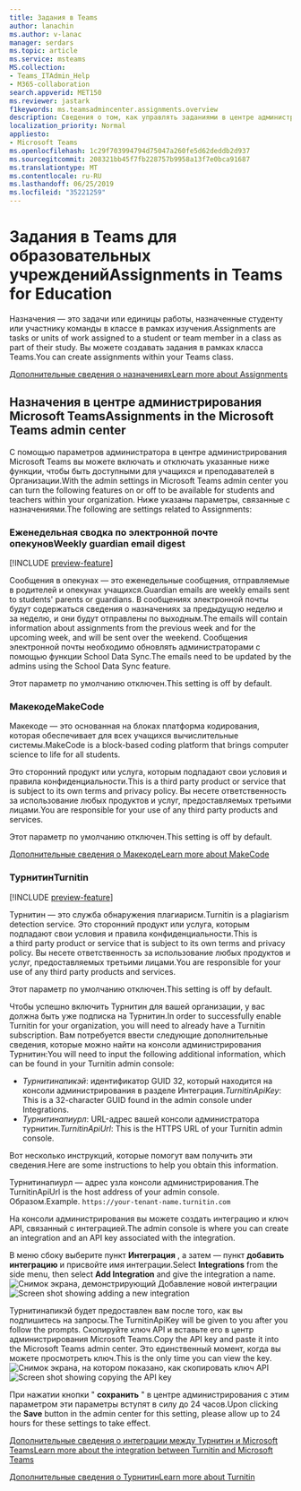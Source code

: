 ```yaml
---
title: Задания в Teams
author: lanachin
ms.author: v-lanac
manager: serdars
ms.topic: article
ms.service: msteams
MS.collection:
- Teams_ITAdmin_Help
- M365-collaboration
search.appverid: MET150
ms.reviewer: jastark
f1keywords: ms.teamsadmincenter.assignments.overview
description: Сведения о том, как управлять заданиями в центре администрирования Microsoft Teams в Teams для образовательных учреждений.
localization_priority: Normal
appliesto:
- Microsoft Teams
ms.openlocfilehash: 1c29f703994794d75047a260fe5d62deddb2d937
ms.sourcegitcommit: 208321bb45f7fb228757b9958a13f7e0bca91687
ms.translationtype: MT
ms.contentlocale: ru-RU
ms.lasthandoff: 06/25/2019
ms.locfileid: "35221259"
---
```

# <a name="assignments-in-teams-for-education"></a><span data-ttu-id="01dfb-103">Задания в Teams для образовательных учреждений</span><span class="sxs-lookup"><span data-stu-id="01dfb-103">Assignments in Teams for Education</span></span>

<span data-ttu-id="01dfb-104">Назначения — это задачи или единицы работы, назначенные студенту или участнику команды в классе в рамках изучения.</span><span class="sxs-lookup"><span data-stu-id="01dfb-104">Assignments are tasks or units of work assigned to a student or team member in a class as part of their study.</span></span> <span data-ttu-id="01dfb-105">Вы можете создавать задания в рамках класса Teams.</span><span class="sxs-lookup"><span data-stu-id="01dfb-105">You can create assignments within your Teams class.</span></span>

[<span data-ttu-id="01dfb-106">Дополнительные сведения о назначениях</span><span class="sxs-lookup"><span data-stu-id="01dfb-106">Learn more about Assignments</span></span>](https://support.office.com/article/microsoft-teams-5aa4431a-8a3c-4aa5-87a6-b6401abea114?ui=en-US&rs=en-IE&ad=IE#ID0EAABAAA=Assignments)

## <a name="assignments-in-the-microsoft-teams-admin-center"></a><span data-ttu-id="01dfb-107">Назначения в центре администрирования Microsoft Teams</span><span class="sxs-lookup"><span data-stu-id="01dfb-107">Assignments in the Microsoft Teams admin center</span></span>

<span data-ttu-id="01dfb-108">С помощью параметров администратора в центре администрирования Microsoft Teams вы можете включать и отключать указанные ниже функции, чтобы быть доступными для учащихся и преподавателей в Организации.</span><span class="sxs-lookup"><span data-stu-id="01dfb-108">With the admin settings in Microsoft Teams admin center you can turn the following features on or off to be available for students and teachers within your organization.</span></span> <span data-ttu-id="01dfb-109">Ниже указаны параметры, связанные с назначениями.</span><span class="sxs-lookup"><span data-stu-id="01dfb-109">The following are settings related to Assignments:</span></span>

<span data-ttu-id="01dfb-110"><a name="#bkemaildigest"> </a></span><span class="sxs-lookup"><span data-stu-id="01dfb-110"></span></span>
### <a name="weekly-guardian-email-digest"></a><span data-ttu-id="01dfb-111">Еженедельная сводка по электронной почте опекунов</span><span class="sxs-lookup"><span data-stu-id="01dfb-111">Weekly guardian email digest</span></span>
[!INCLUDE [preview-feature](../includes/preview-feature.md)]

<span data-ttu-id="01dfb-112">Сообщения в опекунах — это еженедельные сообщения, отправляемые в родителей и опекунах учащихся.</span><span class="sxs-lookup"><span data-stu-id="01dfb-112">Guardian emails are weekly emails sent to students' parents or guardians.</span></span> <span data-ttu-id="01dfb-113">В сообщениях электронной почты будут содержаться сведения о назначениях за предыдущую неделю и за неделю, и они будут отправлены по выходным.</span><span class="sxs-lookup"><span data-stu-id="01dfb-113">The emails will contain information about assignments from the previous week and for the upcoming week, and will be sent over the weekend.</span></span> <span data-ttu-id="01dfb-114">Сообщения электронной почты необходимо обновлять администраторами с помощью функции School Data Sync.</span><span class="sxs-lookup"><span data-stu-id="01dfb-114">The emails need to be updated by the admins using the School Data Sync feature.</span></span>

<span data-ttu-id="01dfb-115">Этот параметр по умолчанию отключен.</span><span class="sxs-lookup"><span data-stu-id="01dfb-115">This setting is off by default.</span></span>

<span data-ttu-id="01dfb-116"><a name="bkmakecode"> </a></span><span class="sxs-lookup"><span data-stu-id="01dfb-116"></span></span>
### <a name="makecode"></a><span data-ttu-id="01dfb-117">Макекоде</span><span class="sxs-lookup"><span data-stu-id="01dfb-117">MakeCode</span></span>
<span data-ttu-id="01dfb-118">Макекоде — это основанная на блоках платформа кодирования, которая обеспечивает для всех учащихся вычислительные системы.</span><span class="sxs-lookup"><span data-stu-id="01dfb-118">MakeCode is a block-based coding platform that brings computer science to life for all students.</span></span> 

<span data-ttu-id="01dfb-119">Это сторонний продукт или услуга, которым подпадают свои условия и правила конфиденциальности.</span><span class="sxs-lookup"><span data-stu-id="01dfb-119">This is a third party product or service that is subject to its own terms and privacy policy.</span></span> <span data-ttu-id="01dfb-120">Вы несете ответственность за использование любых продуктов и услуг, предоставляемых третьими лицами.</span><span class="sxs-lookup"><span data-stu-id="01dfb-120">You are responsible for your use of any third party products and services.</span></span>

<span data-ttu-id="01dfb-121">Этот параметр по умолчанию отключен.</span><span class="sxs-lookup"><span data-stu-id="01dfb-121">This setting is off by default.</span></span>

[<span data-ttu-id="01dfb-122">Дополнительные сведения о Макекоде</span><span class="sxs-lookup"><span data-stu-id="01dfb-122">Learn more about MakeCode</span></span>](https://www.microsoft.com/makecode)

<span data-ttu-id="01dfb-123"><a name="#turnitin"> </a></span><span class="sxs-lookup"><span data-stu-id="01dfb-123"></span></span>
### <a name="turnitin"></a><span data-ttu-id="01dfb-124">Турнитин</span><span class="sxs-lookup"><span data-stu-id="01dfb-124">Turnitin</span></span>
[!INCLUDE [preview-feature](../includes/preview-feature.md)]

<span data-ttu-id="01dfb-125">Турнитин — это служба обнаружения плагиарисм.</span><span class="sxs-lookup"><span data-stu-id="01dfb-125">Turnitin is a plagiarism detection service.</span></span> <span data-ttu-id="01dfb-126">Это сторонний продукт или услуга, которым подпадают свои условия и правила конфиденциальности.</span><span class="sxs-lookup"><span data-stu-id="01dfb-126">This is a third party product or service that is subject to its own terms and privacy policy.</span></span> <span data-ttu-id="01dfb-127">Вы несете ответственность за использование любых продуктов и услуг, предоставляемых третьими лицами.</span><span class="sxs-lookup"><span data-stu-id="01dfb-127">You are responsible for your use of any third party products and services.</span></span>

<span data-ttu-id="01dfb-128">Этот параметр по умолчанию отключен.</span><span class="sxs-lookup"><span data-stu-id="01dfb-128">This setting is off by default.</span></span>

<span data-ttu-id="01dfb-129">Чтобы успешно включить Турнитин для вашей организации, у вас должна быть уже подписка на Турнитин.</span><span class="sxs-lookup"><span data-stu-id="01dfb-129">In order to successfully enable Turnitin for your organization, you will need to already have a Turnitin subscription.</span></span> <span data-ttu-id="01dfb-130">Вам потребуется ввести следующие дополнительные сведения, которые можно найти на консоли администрирования Турнитин:</span><span class="sxs-lookup"><span data-stu-id="01dfb-130">You will need to input the following additional information, which can be found in your Turnitin admin console:</span></span>

  * <span data-ttu-id="01dfb-131">_Турнитинапикэй_: идентификатор GUID 32, который находится на консоли администрирования в разделе Интеграция.</span><span class="sxs-lookup"><span data-stu-id="01dfb-131">_TurnitinApiKey_: This is a 32-character GUID found in the admin console under Integrations.</span></span>
  * <span data-ttu-id="01dfb-132">_Турнитинапиурл_: URL-адрес вашей консоли администратора турнитин.</span><span class="sxs-lookup"><span data-stu-id="01dfb-132">_TurnitinApiUrl_: This is the HTTPS URL of your Turnitin admin console.</span></span>

<span data-ttu-id="01dfb-133">Вот несколько инструкций, которые помогут вам получить эти сведения.</span><span class="sxs-lookup"><span data-stu-id="01dfb-133">Here are some instructions to help you obtain this information.</span></span>

<span data-ttu-id="01dfb-134">Турнитинапиурл — адрес узла консоли администрирования.</span><span class="sxs-lookup"><span data-stu-id="01dfb-134">The TurnitinApiUrl is the host address of your admin console.</span></span>
<span data-ttu-id="01dfb-135">Образом.</span><span class="sxs-lookup"><span data-stu-id="01dfb-135">Example.</span></span> `https://your-tenant-name.turnitin.com`

<span data-ttu-id="01dfb-136">На консоли администрирования вы можете создать интеграцию и ключ API, связанный с интеграцией.</span><span class="sxs-lookup"><span data-stu-id="01dfb-136">The admin console is where you can create an integration and an API key associated with the integration.</span></span>

<span data-ttu-id="01dfb-137">В меню сбоку выберите пункт **Интеграция** , а затем — пункт **добавить интеграцию** и присвойте имя интеграции.</span><span class="sxs-lookup"><span data-stu-id="01dfb-137">Select **Integrations** from the side menu, then select **Add Integration** and give the integration a name.</span></span>
<span data-ttu-id="01dfb-138">![Снимок экрана, демонстрирующий Добавление новой интеграции](./educationImages/Assignments_mopo_turnitin2.png)</span><span class="sxs-lookup"><span data-stu-id="01dfb-138">![Screen shot showing adding a new integration](./educationImages/Assignments_mopo_turnitin2.png)</span></span>

<span data-ttu-id="01dfb-139">Турнитинапикэй будет предоставлен вам после того, как вы подпишитесь на запросы.</span><span class="sxs-lookup"><span data-stu-id="01dfb-139">The TurnitinApiKey will be given to you after you follow the prompts.</span></span> <span data-ttu-id="01dfb-140">Скопируйте ключ API и вставьте его в центр администрирования Microsoft Teams.</span><span class="sxs-lookup"><span data-stu-id="01dfb-140">Copy the API key and paste it into the Microsoft Teams admin center.</span></span>  <span data-ttu-id="01dfb-141">Это единственный момент, когда вы можете просмотреть ключ.</span><span class="sxs-lookup"><span data-stu-id="01dfb-141">This is the only time you can view the key.</span></span>
<span data-ttu-id="01dfb-142">![Снимок экрана, на котором показано, как скопировать ключ API](./educationImages/Assignments_mopo_turnitin3.png)</span><span class="sxs-lookup"><span data-stu-id="01dfb-142">![Screen shot showing copying the API key](./educationImages/Assignments_mopo_turnitin3.png)</span></span>

<span data-ttu-id="01dfb-143">При нажатии кнопки " **сохранить** " в центре администрирования с этим параметром эти параметры вступят в силу до 24 часов.</span><span class="sxs-lookup"><span data-stu-id="01dfb-143">Upon clicking the **Save** button in the admin center for this setting, please allow up to 24 hours for these settings to take effect.</span></span>

[<span data-ttu-id="01dfb-144">Дополнительные сведения о интеграции между Турнитин и Microsoft Teams</span><span class="sxs-lookup"><span data-stu-id="01dfb-144">Learn more about the integration between Turnitin and Microsoft Teams</span></span>](https://www.turnitin.com/products/feedback-studio/microsoft-teams-integration)

[<span data-ttu-id="01dfb-145">Дополнительные сведения о Турнитин</span><span class="sxs-lookup"><span data-stu-id="01dfb-145">Learn more about Turnitin</span></span>](https://www.turnitin.com/)
